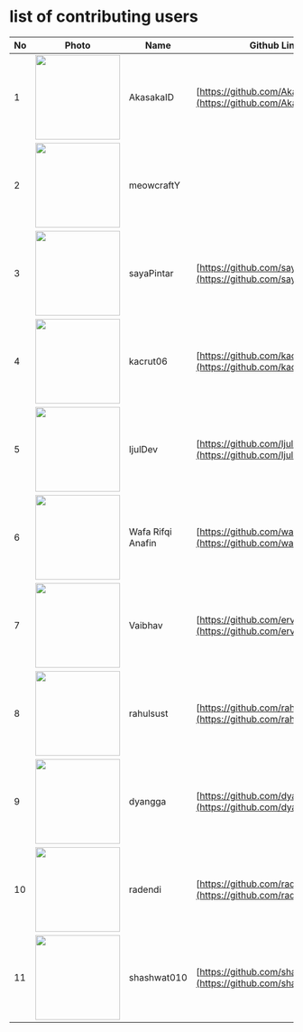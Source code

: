 # list of contributing users 
| No  | Photo                                                                                 | Name      | Github Link                                                  |
| --- | ------------------------------------------------------------------------------------- | --------- | ------------------------------------------------------------ |
| 1   | <img src="https://avatars.githubusercontent.com/u/55008381?v=4" height=150 width=150> | AkasakaID | [https://github.com/AkasakaID](https://github.com/AkasakaID) |
| 2   | <img src="https://avatars.githubusercontent.com/u/79714367?v=4" height=150 width=150> | meowcraftY|
| 3   | <img src="https://avatars.githubusercontent.com/u/70132549?s=400" height=150 width=150> | sayaPintar | [https://github.com/sayaPintar](https://github.com/sayaPintar)
| 4   | <img src="https://avatars.githubusercontent.com/u/58597449?v=4" height=150 width=150> | kacrut06  | [https://github.com/kacrut06](https://github.com/kacrut06)   |
| 5   | <img src="https://avatars.githubusercontent.com/u/75366845?v=4" height=150 width=150> | IjulDev    | [https://github.com/IjulDev](https://github.com/IjulDev)     |
| 6   | <img src="https://avatars.githubusercontent.com/u/71179459?s=120&v=4" height=150 width=150> | Wafa Rifqi Anafin| [https://github.com/wafarifki](https://github.com/wafarifki) |
| 7   | <img src="https://avatars.githubusercontent.com/u/28685411?v=4" height=150 width=150> | Vaibhav    | [https://github.com/ervaibhavkumar](https://github.com/ervaibhavkumar)     |
| 8   | <img src="https://avatars.githubusercontent.com/u/64195887?s=400&v=4" height=150 width=150> | rahulsust | [https://github.com/rahulsust](https://github.com/rahulsust) |
| 9   | <img src="https://avatars.githubusercontent.com/u/56754416?v=4" height=150 width=150> | dyangga   | [https://github.com/dyangga](https://github.com/dyangga)     |
| 10   | <img src="https://avatars.githubusercontent.com/u/73756341?v=4" height=150 width=150> | radendi   | [https://github.com/radendi](https://github.com/radendi)     |
| 11   | <img src="https://avatars.githubusercontent.com/u/76944311?v=4" height=150 width=150> | shashwat010   | [https://github.com/shashwat010](https://github.com/shashwat010)     |
